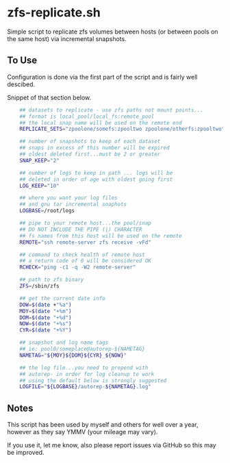 
zfs-replicate.sh
================

Simple script to replicate zfs volumes between hosts (or between pools on the same host) via incremental snapshots.

To Use
------

Configuration is done via the first part of the script and is fairly well descibed.

Snippet of that section below.

```bash
    ## datasets to replicate - use zfs paths not mount points...
    ## format is local_pool/local_fs:remote_pool
    ## the local snap name will be used on the remote end
    REPLICATE_SETS="zpoolone/somefs:zpooltwo zpoolone/otherfs:zpooltwo"

    ## number of snapshots to keep of each dataset
    ## snaps in excess of this number will be expired
    ## oldest deleted first...must be 2 or greater
    SNAP_KEEP="2"

    ## number of logs to keep in path ... logs will be
    ## deleted in order of age with oldest going first
    LOG_KEEP="10"

    ## where you want your log files
    ## and gnu tar incremental snaphots
    LOGBASE=/root/logs

    ## pipe to your remote host...the pool/snap
    ## DO NOT INCLUDE THE PIPE (|) CHARACTER
    ## fs names from this host will be used on the remote
    REMOTE="ssh remote-server zfs receive -vFd"

    ## command to check health of remote host
    ## a return code of 0 will be considered OK
    RCHECK="ping -c1 -q -W2 remote-server"

    ## path to zfs binary
    ZFS=/sbin/zfs

    ## get the current date info
    DOW=$(date +"%a")
    MOY=$(date "+%m")
    DOM=$(date "+%d")
    NOW=$(date "+%s")
    CYR=$(date "+%Y")

    ## snapshot and log name tags
    ## ie: pool0/someplace@autorep-${NAMETAG}
    NAMETAG="${MOY}${DOM}${CYR}_${NOW}"

    ## the log file...you need to prepend with
    ## autorep- in order for log cleanup to work
    ## using the default below is strongly suggested
    LOGFILE="${LOGBASE}/autorep-${NAMETAG}.log"
```

Notes
-----

This script has been used by myself and others for well over a year, however as they say YMMV (your mileage may vary).

If you use it, let me know, also please report issues via GitHub so this may be improved.
